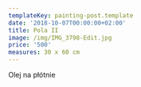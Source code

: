 ```yaml
---
templateKey: painting-post.template
date: '2018-10-07T00:00:00+02:00'
title: Pola II
image: /img/IMG_3798-Edit.jpg
price: '500'
measures: 30 x 60 cm
---
```

Olej na płótnie
